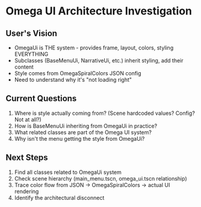 # Omega UI Architecture Investigation

## User's Vision
- OmegaUi is THE system - provides frame, layout, colors, styling EVERYTHING
- Subclasses (BaseMenuUi, NarrativeUi, etc.) inherit styling, add their content
- Style comes from OmegaSpiralColors JSON config
- Need to understand why it's "not loading right"

## Current Questions
1. Where is style actually coming from? (Scene hardcoded values? Config? Not at all?)
2. How is BaseMenuUi inheriting from OmegaUi in practice?
3. What related classes are part of the Omega UI system?
4. Why isn't the menu getting the style from OmegaUi?

## Next Steps
1. Find all classes related to OmegaUi system
2. Check scene hierarchy (main_menu.tscn, omega_ui.tscn relationship)
3. Trace color flow from JSON → OmegaSpiralColors → actual UI rendering
4. Identify the architectural disconnect
